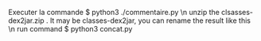 Executer la commande $ python3 ./commentaire.py \n
unzip the clsasses-dex2jar.zip . It may be classes-dex2jar, you can rename the result like this \n
run command $ python3 concat.py
